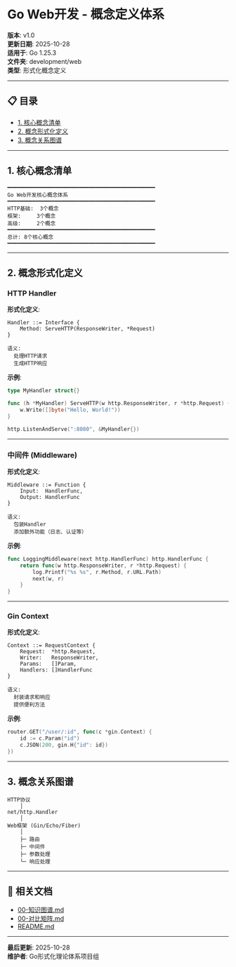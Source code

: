 # Go Web开发 - 概念定义体系

**版本**: v1.0  
**更新日期**: 2025-10-28  
**适用于**: Go 1.25.3  
**文件夹**: development/web  
**类型**: 形式化概念定义

---

## 📋 目录

- [1. 核心概念清单](#1-核心概念清单)
- [2. 概念形式化定义](#2-概念形式化定义)
- [3. 概念关系图谱](#3-概念关系图谱)

---

## 1. 核心概念清单

```text
━━━━━━━━━━━━━━━━━━━━━━━━━━━━━━━━━━━━━━━━━━━━━━━
Go Web开发核心概念体系
━━━━━━━━━━━━━━━━━━━━━━━━━━━━━━━━━━━━━━━━━━━━━━━
HTTP基础:  3个概念
框架:     3个概念
高级:     2个概念
━━━━━━━━━━━━━━━━━━━━━━━━━━━━━━━━━━━━━━━━━━━━━━━
总计: 8个核心概念
━━━━━━━━━━━━━━━━━━━━━━━━━━━━━━━━━━━━━━━━━━━━━━━
```

---

## 2. 概念形式化定义

### HTTP Handler

**形式化定义**:

```text
Handler ::= Interface {
    Method: ServeHTTP(ResponseWriter, *Request)
}

语义:
  处理HTTP请求
  生成HTTP响应
```

**示例**:
```go
type MyHandler struct{}

func (h *MyHandler) ServeHTTP(w http.ResponseWriter, r *http.Request) {
    w.Write([]byte("Hello, World!"))
}

http.ListenAndServe(":8080", &MyHandler{})
```

---

### 中间件 (Middleware)

**形式化定义**:

```text
Middleware ::= Function {
    Input:  HandlerFunc,
    Output: HandlerFunc
}

语义:
  包装Handler
  添加额外功能（日志、认证等）
```

**示例**:
```go
func LoggingMiddleware(next http.HandlerFunc) http.HandlerFunc {
    return func(w http.ResponseWriter, r *http.Request) {
        log.Printf("%s %s", r.Method, r.URL.Path)
        next(w, r)
    }
}
```

---

### Gin Context

**形式化定义**:

```text
Context ::= RequestContext {
    Request:  *http.Request,
    Writer:   ResponseWriter,
    Params:   []Param,
    Handlers: []HandlerFunc
}

语义:
  封装请求和响应
  提供便利方法
```

**示例**:
```go
router.GET("/user/:id", func(c *gin.Context) {
    id := c.Param("id")
    c.JSON(200, gin.H{"id": id})
})
```

---

## 3. 概念关系图谱

```text
HTTP协议
    │
net/http.Handler
    │
Web框架 (Gin/Echo/Fiber)
    │
    ├─ 路由
    ├─ 中间件
    ├─ 参数处理
    └─ 响应处理
```

---

## 🔗 相关文档

- [00-知识图谱.md](./00-知识图谱.md)
- [00-对比矩阵.md](./00-对比矩阵.md)
- [README.md](./README.md)

---

**最后更新**: 2025-10-28  
**维护者**: Go形式化理论体系项目组

